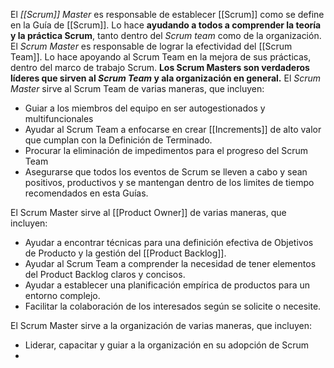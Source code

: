 El *[[Scrum]] Master* es responsable de establecer [[Scrum]] como se define en la Guía de [[Scrum]]. Lo hace **ayudando a todos a comprender la teoría y la práctica Scrum**, tanto dentro del *Scrum team* como de la organización.
El *Scrum Master* es responsable de lograr la efectividad del [[Scrum Team]]. Lo hace apoyando al Scrum Team en la mejora de sus prácticas, dentro del marco de trabajo Scrum.
**Los Scrum Masters son verdaderos líderes que sirven al _Scrum Team_ y ala organización en general.** 
El *Scrum Master* sirve al Scrum Team de varias maneras, que incluyen:
- Guiar a los miembros del equipo en ser autogestionados y multifuncionales
- Ayudar al Scrum Team a enfocarse en crear [[Increments]] de alto valor que cumplan con la Definición de Terminado.
- Procurar la eliminación de impedimentos para el progreso del Scrum Team
- Asegurarse que todos los eventos de Scrum se lleven a cabo y sean positivos, productivos y se mantengan dentro de los limites de tiempo recomendados en esta Guías.

El Scrum Master sirve al [[Product Owner]] de varias maneras, que incluyen:
- Ayudar a encontrar técnicas para una definición efectiva de Objetivos de Producto y la gestión del [[Product Backlog]].
- Ayudar al Scrum Team a comprender la necesidad de tener elementos del Product Backlog claros y concisos.
- Ayudar a establecer una planificación empírica de productos para un entorno complejo.
- Facilitar la colaboración de los interesados según se solicite o necesite.

El Scrum Master sirve a la organización de varias maneras, que incluyen:
- Liderar, capacitar y guiar a la organización en su adopción de Scrum
- 
